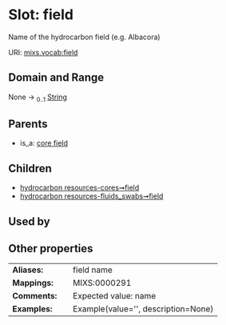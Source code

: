 
# Slot: field


Name of the hydrocarbon field (e.g. Albacora)

URI: [mixs.vocab:field](https://w3id.org/mixs/vocab/field)


## Domain and Range

None &#8594;  <sub>0..1</sub> [String](types/String.md)

## Parents

 *  is_a: [core field](core_field.md)

## Children

 *  [hydrocarbon resources-cores➞field](hydrocarbon_resources_cores_field.md)
 *  [hydrocarbon resources-fluids_swabs➞field](hydrocarbon_resources_fluids_swabs_field.md)

## Used by


## Other properties

|  |  |  |
| --- | --- | --- |
| **Aliases:** | | field name |
| **Mappings:** | | MIXS:0000291 |
| **Comments:** | | Expected value: name |
| **Examples:** | | Example(value='', description=None) |

